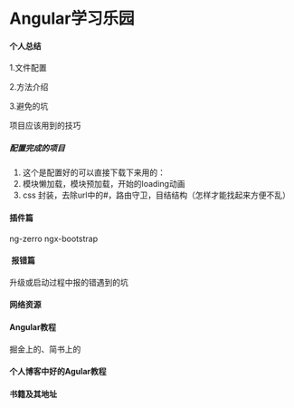 # Angular学习乐园

#### 个人总结
1.文件配置   

2.方法介绍  

3.避免的坑  

项目应该用到的技巧  

##### 配置完成的项目  
1. 这个是配置好的可以直接下载下来用的：  
2. 模块懒加载，模块预加载，开始的loading动画
3. css 封装，去除url中的#，路由守卫，目结结构（怎样才能找起来方便不乱）

#### 插件篇
ng-zerro
ngx-bootstrap

####  报错篇
升级或启动过程中报的错遇到的坑

#### 网络资源

#### Angular教程
掘金上的、简书上的

#### 个人博客中好的Agular教程

#### 书籍及其地址

